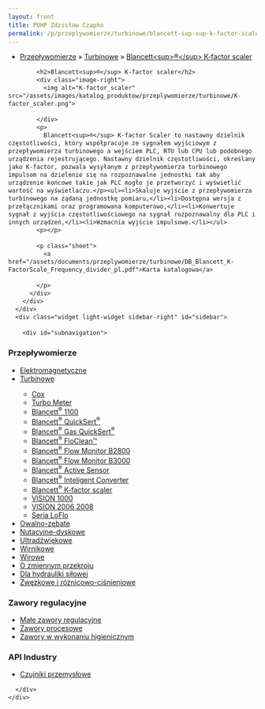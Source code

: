 ```yaml
---
layout: front
title: PUHP Zdzisław Czapko
permalink: /p/przeplywomierze/turbinowe/blancett-sup-sup-k-factor-scaler/
---
```


<div id="content">
  <div class="wrapper-with-color-background">
    <div class="content-area-blog blog-background-sidebar-right">
      <div class="mainarea-left" id="mainarea">
        <div class="blogpost-blog3">
          <div class="post-content">
            <ul class="meta">
<li>
<a href="/p/przeplywomierze">Przepływomierze</a>
»
<a href="/p/przeplywomierze/turbinowe">Turbinowe</a>
»
<a href="/p/przeplywomierze/turbinowe/blancett-sup-sup-k-factor-scaler">Blancett&lt;sup&gt;®&lt;/sup&gt; K-factor scaler</a>
</li>
</ul>

            <h2>Blancett<sup>®</sup> K-factor scaler</h2>
            <div class="image-right">
              <img alt="K-factor_scaler" src="/assets/images/katalog_produktow/przeplywomierze/turbinowe/K-factor_scaler.png">

            </div>
            <p>
              Blancett<sup>®</sup> K-factor Scaler to nastawny dzielnik częstotliwości, który współpracuje ze sygnałem wyjściowym z przepływomierza turbinowego a wejściem PLC, RTU lub CPU lub podobnego urządzenia rejestrującego. Nastawny dzielnik częstotliwości, określany jako K-factor, pozwala wysyłanym z przepływomierza turbinowego impulsom na dzielenie się na rozpoznawalne jednostki tak aby urządzenie końcowe takie jak PLC mogło je przetworzyć i wyświetlić wartość na wyświetlaczu.</p><ul><li>Skaluje wyjście z przepływomierza turbinowego na żądaną jednostkę pomiaru,</li><li>Dostępna wersja z przełącznikami oraz programowana komputerowo,</li><li>Konwertuje sygnał z wyjścia częstotliwościowego na sygnał rozpoznawalny dla PLC i innych urządzeń,</li><li>Wzmacnia wyjście impulsowe.</li></ul>
            <p></p>
            
            <p class="sheet">
              <a href="/assets/documents/przeplywomierze/turbinowe/DB_Blancett_K-FactorScale_Frequency_divider_pl.pdf">Karta katalogowa</a>

            </p>
          </div>
        </div>
      </div>
      <div class="widget light-widget sidebar-right" id="sidebar">
        
        <div id="subnavigation">
<h3>Przepływomierze</h3>
<ul class="subcategories">
<li class="category"><a href="/p/przeplywomierze/elektromagnetyczne">Elektromagnetyczne</a></li>
<li class="category"><a href="/p/przeplywomierze/turbinowe">Turbinowe</a></li>
<div class="light-widget">
<ul class="products">
<li class="product"><a href="/p/przeplywomierze/turbinowe/cox">Cox</a></li>
<li class="product"><a href="/p/przeplywomierze/turbinowe/turbo-meter">Turbo Meter</a></li>
<li class="product"><a href="/p/przeplywomierze/turbinowe/blancett-sup-sup-1100">Blancett<sup>®</sup> 1100</a></li>
<li class="product"><a href="/p/przeplywomierze/turbinowe/blancett-sup-sup-quicksert-sup-sup">Blancett<sup>®</sup> QuickSert<sup>®</sup></a></li>
<li class="product"><a href="/p/przeplywomierze/turbinowe/blancett-sup-sup-gas-quicksert-sup-sup">Blancett<sup>®</sup> Gas QuickSert<sup>®</sup></a></li>
<li class="product"><a href="/p/przeplywomierze/turbinowe/blancett-sup-sup-floclean">Blancett<sup>®</sup> FloClean™</a></li>
<li class="product"><a href="/p/przeplywomierze/turbinowe/blancett-sup-sup-flow-monitor-b2800">Blancett<sup>®</sup> Flow Monitor B2800</a></li>
<li class="product"><a href="/p/przeplywomierze/turbinowe/blancett-sup-sup-flow-monitor-b3000">Blancett<sup>®</sup> Flow Monitor B3000</a></li>
<li class="product"><a href="/p/przeplywomierze/turbinowe/blancett-sup-sup-active-sensor">Blancett<sup>®</sup> Active Sensor</a></li>
<li class="product"><a href="/p/przeplywomierze/turbinowe/blancett-sup-sup-inteligent-converter">Blancett<sup>®</sup> Inteligent Converter</a></li>
<li class="product"><a href="/p/przeplywomierze/turbinowe/blancett-sup-sup-k-factor-scaler">Blancett<sup>®</sup> K-factor scaler</a></li>
<li class="product"><a href="/p/przeplywomierze/turbinowe/vision-1000">VISION 1000</a></li>
<li class="product"><a href="/p/przeplywomierze/turbinowe/vision-2006-2008">VISION 2006 2008</a></li>
<li class="product"><a href="/p/przeplywomierze/turbinowe/seria-loflo">Seria LoFlo</a></li>
</ul>
</div>
<li class="category"><a href="/p/przeplywomierze/owalno-zebate">Owalno-zębate</a></li>
<li class="category"><a href="/p/przeplywomierze/nutacyjne-dyskowe">Nutacyjne-dyskowe</a></li>
<li class="category"><a href="/p/przeplywomierze/ultradzwiekowe">Ultradźwiękowe</a></li>
<li class="category"><a href="/p/przeplywomierze/wirnikowe">Wirnikowe</a></li>
<li class="category"><a href="/p/przeplywomierze/wirowe">Wirowe</a></li>
<li class="category"><a href="/p/przeplywomierze/o-zmiennym-przekroju">O zmiennym przekroju</a></li>
<li class="category"><a href="/p/przeplywomierze/dla-hydrauliki-silowej">Dla hydrauliki siłowej</a></li>
<li class="category"><a href="/p/przeplywomierze/zwezkowe-i-roznicowo-cisnieniowe">Zwężkowe i różnicowo-ciśnieniowe</a></li>
</ul>
<h3>Zawory regulacyjne</h3>
<ul class="subcategories">
<li class="category"><a href="/p/zawory-regulacyjne/male-zawory-regulacyjne">Małe zawory regulacyjne</a></li>
<li class="category"><a href="/p/zawory-regulacyjne/zawory-procesowe">Zawory procesowe</a></li>
<li class="category"><a href="/p/zawory-regulacyjne/zawory-w-wykonaniu-higienicznym">Zawory w wykonaniu higienicznym</a></li>
</ul>
<h3>API Industry</h3>
<ul class="subcategories">
<li class="category"><a href="/p/api-industry/czujniki-przemyslowe">Czujniki przemysłowe</a></li>
</ul>
</div>

      </div>
    </div>
  </div>
</div>